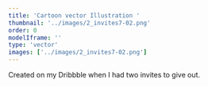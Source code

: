 ```yaml
---
title: 'Cartoon vector Illustration '
thumbnail: '../images/2_invites7-02.png'
order: 0
modelIframe: ''
type: 'vector'
images: ['../images/2_invites7-02.png']
---
```


Created on my Dribbble when I had two invites to give out.
